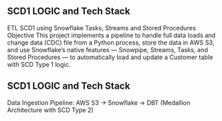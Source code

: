 ## SCD1 LOGIC and Tech Stack
ETL SCD1 using Snowflake Tasks, Streams and Stored Procedures Objective This project implements a pipeline to handle full data loads and change data (CDC) file from a Python process, store the data in AWS S3, and use Snowflake’s native features — Snowpipe, Streams, Tasks, and Stored Procedures — to automatically load and update a Customer table with SCD Type 1 logic.

## SCD1 LOGIC and Tech Stack
Data Ingestion Pipeline: AWS S3 → Snowflake → DBT (Medallion Architecture with SCD Type 2)
